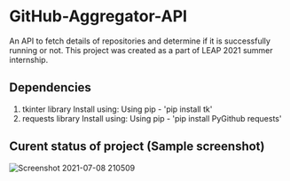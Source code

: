 # GitHub-Aggregator-API

An API to fetch details of repositories and determine if it is successfully running or not. This project was created as a part of LEAP 2021 summer internship.

## Dependencies

1. tkinter library 
   Install using: Using pip - 'pip install tk'
3. requests library
   Install using: Using pip - 'pip install PyGithub requests'

## Curent status of project (Sample screenshot)

![Screenshot 2021-07-08 210509](https://user-images.githubusercontent.com/54582161/124951062-a10d7d80-e030-11eb-8065-45cb737a90dd.jpg)

